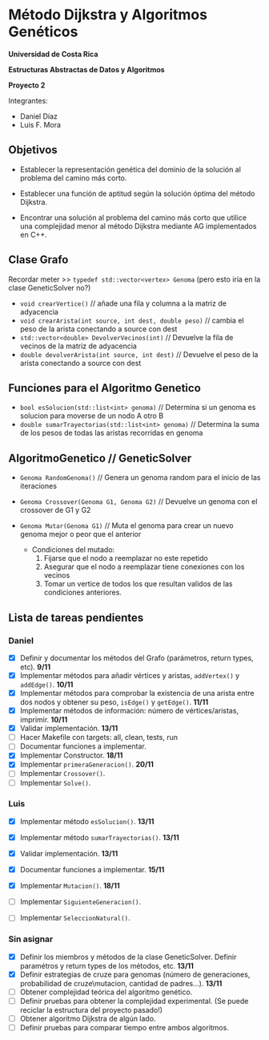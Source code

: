 # Método Dijkstra y Algoritmos Genéticos

**Universidad de Costa Rica**

**Estructuras Abstractas de Datos y Algoritmos**

**Proyecto 2**

Integrantes:
* Daniel Díaz
* Luis F. Mora

## Objetivos


* Establecer la representación genética del dominio de la solución al problema del camino más corto.

* Establecer una función de aptitud según la solución óptima del método Dijkstra.

* Encontrar una solución al problema del camino más corto que utilice una complejidad menor al método
Dijkstra mediante AG implementados en C++.

## Clase Grafo

Recordar meter >> `typedef std::vector<vertex> Genoma` (pero esto iría en la clase GeneticSolver no?)

* `void crearVertice()` // añade una fila y columna a la matriz de adyacencia
* `void crearArista(int source, int dest, double peso)` // cambia el peso de la arista conectando a source con dest
* `std::vector<double> DevolverVecinos(int)` // Devuelve la fila de vecinos de la matriz de adyacencia
* `double devolverArista(int source, int dest)` // Devuelve el peso de la arista conectando a source con dest

## Funciones para el Algoritmo Genetico

* `bool esSolucion(std::list<int> genoma)` // Determina si un genoma es solucion para moverse de un nodo A otro B
* `double sumarTrayectorias(std::list<int> genoma)` // Determina la suma de los pesos de todas las aristas recorridas en genoma

## AlgoritmoGenetico // GeneticSolver

* `Genoma RandomGenoma()` // Genera un genoma random para el inicio de las iteraciones
* `Genoma Crossover(Genoma G1, Genoma G2)` // Devuelve un genoma con el crossover de G1 y G2
* `Genoma Mutar(Genoma G1)` // Muta el genoma para crear un nuevo genoma mejor o peor que el anterior

    - Condiciones del mutado:
        1. Fijarse que el nodo a reemplazar no este repetido
        2. Asegurar que el nodo a reemplazar tiene conexiones con los vecinos
        3. Tomar un vertice de todos los que resultan validos de las condiciones anteriores.


## Lista de tareas pendientes

### Daniel

- [x] Definir y documentar los métodos del Grafo (parámetros, return types, etc). __9/11__
- [x] Implementar métodos para añadir vértices y aristas, `addVertex()` y `addEdge()`. __10/11__
- [x] Implementar métodos para comprobar la existencia de una arista entre dos nodos y obtener su peso, `isEdge()` y `getEdge()`. __11/11__
- [x] Implementar métodos de información: número de vértices/aristas, imprimir. __10/11__
- [x] Validar implementación. __13/11__
- [ ] Hacer Makefile con targets: all, clean, tests, run
- [ ] Documentar funciones a implementar.
- [x] Implementar Constructor. __18/11__
- [x] Implementar `primeraGeneracion()`. __20/11__
- [ ] Implementar `Crossover()`.
- [ ] Implementar `Solve()`.

### Luis

- [x] Implementar método `esSolucion()`. __13/11__
- [x] Implementar método `sumarTrayectorias()`. __13/11__
- [x] Validar implementación. __13/11__
- [x] Documentar funciones a implementar. __15/11__
- [x] Implementar `Mutacion()`. __18/11__
- [ ] Implementar `SiguienteGeneracion()`.
- [ ] Implementar `SeleccionNatural()`.


### Sin asignar
- [x] Definir los miembros y métodos de la clase GeneticSolver. Definir paramétros y return types de los métodos, etc. __13/11__
- [x] Definir estrategias de cruze para genomas (número de generaciones, probabilidad de cruze\mutacion, cantidad de padres...). __13/11__
- [ ] Obtener complejidad teórica del algoritmo genético.
- [ ] Definir pruebas para obtener la complejidad experimental. (Se puede reciclar la estructura del proyecto pasado!)
- [ ] Obtener algoritmo Dijkstra de algún lado.
- [ ] Definir pruebas para comparar tiempo entre ambos algoritmos.
